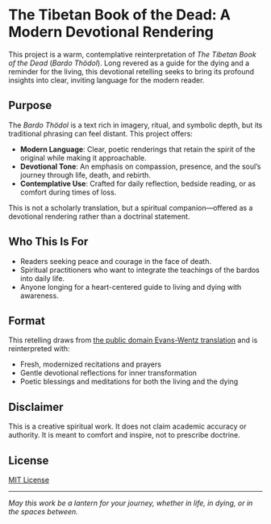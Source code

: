 # The Tibetan Book of the Dead: A Modern Devotional Rendering

This project is a warm, contemplative reinterpretation of *The Tibetan Book of the Dead* (*Bardo Thödol*). Long revered as a guide for the dying and a reminder for the living, this devotional retelling seeks to bring its profound insights into clear, inviting language for the modern reader.

## Purpose

The *Bardo Thödol* is a text rich in imagery, ritual, and symbolic depth, but its traditional phrasing can feel distant. This project offers:

* **Modern Language**: Clear, poetic renderings that retain the spirit of the original while making it approachable.
* **Devotional Tone**: An emphasis on compassion, presence, and the soul’s journey through life, death, and rebirth.
* **Contemplative Use**: Crafted for daily reflection, bedside reading, or as comfort during times of loss.

This is not a scholarly translation, but a spiritual companion—offered as a devotional rendering rather than a doctrinal statement.

## Who This Is For

* Readers seeking peace and courage in the face of death.
* Spiritual practitioners who want to integrate the teachings of the bardos into daily life.
* Anyone longing for a heart-centered guide to living and dying with awareness.

## Format

This retelling draws from [the public domain Evans-Wentz translation](https://www.holybooks.com/the-tibetan-book-of-the-dead-2/) and is reinterpreted with:

* Fresh, modernized recitations and prayers
* Gentle devotional reflections for inner transformation
* Poetic blessings and meditations for both the living and the dying

## Disclaimer

This is a creative spiritual work. It does not claim academic accuracy or authority. It is meant to comfort and inspire, not to prescribe doctrine.

## License

[MIT License](LICENSE)

---

*May this work be a lantern for your journey, whether in life, in dying, or in the spaces between.*
